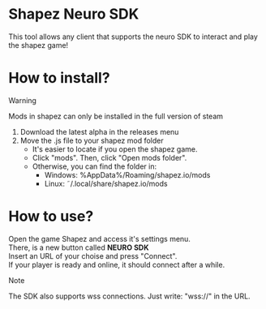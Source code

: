 # Shapez Neuro SDK

This tool allows any client that supports the neuro SDK to interact and play<br/>
the shapez game!<br/>

# How to install?

> [!WARNING]
> Mods in shapez can only be installed in the full version of steam

1. Download the latest alpha in the releases menu
2. Move the .js file to your shapez mod folder
	- It's easier to locate if you open the shapez game.
	- Click "mods". Then, click "Open mods folder".
	- Otherwise, you can find the folder in:
		- Windows: %AppData%/Roaming/shapez.io/mods
		- Linux: ˜/.local/share/shapez.io/mods

# How to use?

Open the game Shapez and access it's settings menu.<br/>
There, is a new button called **NEURO SDK**<br/>
Insert an URL of your choise and press "Connect".<br/>
If your player is ready and online, it should connect after a while.

> [!NOTE]
> The SDK also supports wss connections. Just write: "wss://" in the URL.
